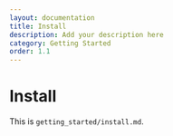 ```yaml
---
layout: documentation
title: Install
description: Add your description here
category: Getting Started
order: 1.1
---
```


# Install

This is `getting_started/install.md`.
